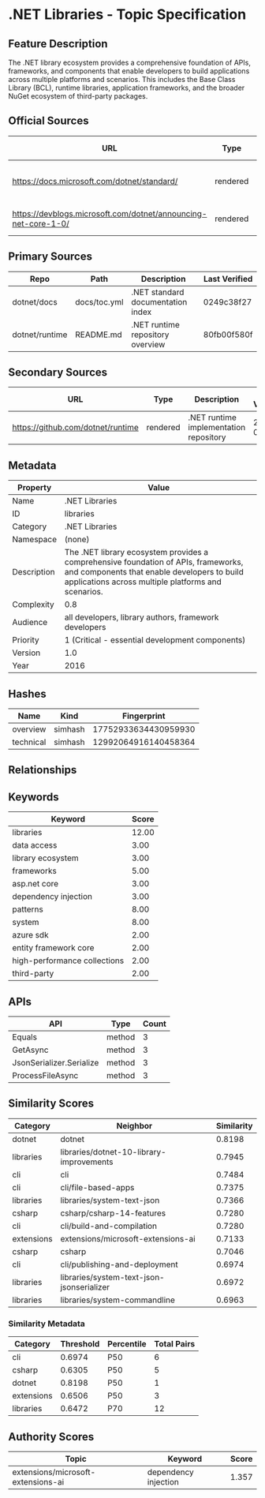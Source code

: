 # .NET Libraries - Topic Specification

## Feature Description

The .NET library ecosystem provides a comprehensive foundation of APIs, frameworks, and components that enable developers to build applications across multiple platforms and scenarios. This includes the Base Class Library (BCL), runtime libraries, application frameworks, and the broader NuGet ecosystem of third-party packages.

## Official Sources

| URL | Type | Description | Last Verified |
| --- | --- | --- | --- |
| https://docs.microsoft.com/dotnet/standard/ | rendered | Main .NET standard library documentation | 2025-09-20 |
| https://devblogs.microsoft.com/dotnet/announcing-net-core-1-0/ | rendered | Official .NET Core 1.0 announcement | 2025-09-20 |

## Primary Sources

| Repo | Path | Description | Last Verified |
| --- | --- | --- | --- |
| dotnet/docs | docs/toc.yml | .NET standard documentation index | 0249c38f27 |
| dotnet/runtime | README.md | .NET runtime repository overview | 80fb00f580f |

## Secondary Sources

| URL | Type | Description | Last Verified |
| --- | --- | --- | --- |
| https://github.com/dotnet/runtime | rendered | .NET runtime implementation repository | 2025-09-20 |

## Metadata

| Property | Value |
| --- | --- |
| Name | .NET Libraries |
| ID | libraries |
| Category | .NET Libraries |
| Namespace | (none) |
| Description | The .NET library ecosystem provides a comprehensive foundation of APIs, frameworks, and components that enable developers to build applications across multiple platforms and scenarios. |
| Complexity | 0.8 |
| Audience | all developers, library authors, framework developers |
| Priority | 1 (Critical - essential development components) |
| Version | 1.0 |
| Year | 2016 |

## Hashes

| Name | Kind | Fingerprint |
|------|------|-------------|
| overview | simhash | 17752933634430959930 |
| technical | simhash | 12992064916140458364 |

## Relationships

## Keywords

| Keyword | Score |
|---------|-------|
| libraries | 12.00 |
| data access | 3.00 |
| library ecosystem | 3.00 |
| frameworks | 5.00 |
| asp.net core | 3.00 |
| dependency injection | 3.00 |
| patterns | 8.00 |
| system | 8.00 |
| azure sdk | 2.00 |
| entity framework core | 2.00 |
| high-performance collections | 2.00 |
| third-party | 2.00 |

## APIs

| API | Type | Count |
|-----|------|-------|
| Equals | method | 3 |
| GetAsync | method | 3 |
| JsonSerializer.Serialize | method | 3 |
| ProcessFileAsync | method | 3 |

## Similarity Scores

| Category | Neighbor | Similarity |
|----------|----------|------------|
| dotnet | dotnet | 0.8198 |
| libraries | libraries/dotnet-10-library-improvements | 0.7945 |
| cli | cli | 0.7484 |
| cli | cli/file-based-apps | 0.7375 |
| libraries | libraries/system-text-json | 0.7366 |
| csharp | csharp/csharp-14-features | 0.7280 |
| cli | cli/build-and-compilation | 0.7280 |
| extensions | extensions/microsoft-extensions-ai | 0.7133 |
| csharp | csharp | 0.7046 |
| cli | cli/publishing-and-deployment | 0.6974 |
| libraries | libraries/system-text-json-jsonserializer | 0.6972 |
| libraries | libraries/system-commandline | 0.6963 |

### Similarity Metadata

| Category | Threshold | Percentile | Total Pairs |
|----------|-----------|------------|-------------|
| cli | 0.6974 | P50 | 6 |
| csharp | 0.6305 | P50 | 5 |
| dotnet | 0.8198 | P50 | 1 |
| extensions | 0.6506 | P50 | 3 |
| libraries | 0.6472 | P70 | 12 |

## Authority Scores

| Topic | Keyword | Score |
|-------|---------|-------|
| extensions/microsoft-extensions-ai | dependency injection | 1.357 |

